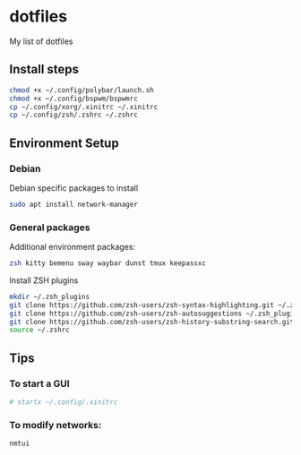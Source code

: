 # dotfiles 

My list of dotfiles 

## Install steps

```sh
chmod +x ~/.config/polybar/launch.sh
chmod +x ~/.config/bspwm/bspwmrc
cp ~/.config/xorg/.xinitrc ~/.xinitrc
cp ~/.config/zsh/.zshrc ~/.zshrc
```
## Environment Setup

### Debian 

Debian specific packages to install


```sh
sudo apt install network-manager

```

### General packages

Additional environment packages:

```sh
zsh kitty bemenu sway waybar dunst tmux keepassxc 
```

Install ZSH plugins

```sh
mkdir ~/.zsh_plugins
git clone https://github.com/zsh-users/zsh-syntax-highlighting.git ~/.zsh_plugins/zsh-syntax-highlighting
git clone https://github.com/zsh-users/zsh-autosuggestions ~/.zsh_plugins/zsh-autosuggestions
git clone https://github.com/zsh-users/zsh-history-substring-search.git ~/.zsh_plugins/zsh-history-substring-search
source ~/.zshrc
```


## Tips

### To start a GUI

```sh
# startx ~/.config/.xinitrc
```

### To modify networks:

```sh
nmtui
```

